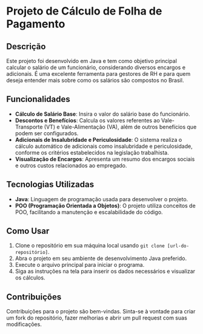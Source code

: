 # Projeto de Cálculo de Folha de Pagamento

## Descrição
Este projeto foi desenvolvido em Java e tem como objetivo principal calcular o salário de um funcionário, considerando diversos encargos e adicionais. É uma excelente ferramenta para gestores de RH e para quem deseja entender mais sobre como os salários são compostos no Brasil.

## Funcionalidades
- **Cálculo de Salário Base**: Insira o valor do salário base do funcionário.
- **Descontos e Benefícios**: Calcula os valores referentes ao Vale-Transporte (VT) e Vale-Alimentação (VA), além de outros benefícios que podem ser configurados.
- **Adicionais de Insalubridade e Periculosidade**: O sistema realiza o cálculo automático de adicionais como insalubridade e periculosidade, conforme os critérios estabelecidos na legislação trabalhista.
- **Visualização de Encargos**: Apresenta um resumo dos encargos sociais e outros custos relacionados ao empregado.

## Tecnologias Utilizadas
- **Java**: Linguagem de programação usada para desenvolver o projeto.
- **POO (Programação Orientada a Objetos)**: O projeto utiliza conceitos de POO, facilitando a manutenção e escalabilidade do código.

## Como Usar
1. Clone o repositório em sua máquina local usando `git clone [url-do-repositório]`.
2. Abra o projeto em seu ambiente de desenvolvimento Java preferido.
3. Execute o arquivo principal para iniciar o programa.
4. Siga as instruções na tela para inserir os dados necessários e visualizar os cálculos.

## Contribuições
Contribuições para o projeto são bem-vindas. Sinta-se à vontade para criar um fork do repositório, fazer melhorias e abrir um pull request com suas modificações.
